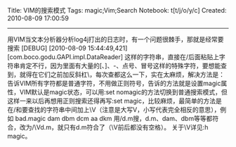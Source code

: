 Title: VIM的搜索模式
Tags: magic;Vim;Search
Notebook: t[t/j/o/y/c]
Created: 2010-08-09 17:00:59

------

用VIM当文本分析器分析log4j打出的日志时，有一个问题很棘手，那就是经常要搜索 
[DEBUG] [2010-08-09 15:44:49,421] [com.boco.godu.GAPI.impl.DataReader] 
这样的字符串，直接在/后面粘贴上字符串肯定不行，因为里面有大量的[、]、-、点号、冒号这样的特殊字符，要想能查到，就得在它们之前加反斜杠\，每次查都这么一下，实在太麻烦，解决方法是：告诉VIM所有字符都是普通字符，不用做正则符号，告诉的方法就是设置magic属性，VIM默认是magic状态，可以用:set nomagic的方法切换到普通搜索模式，但这样一来以后再想用正则搜索还得再写:set magic，比较麻烦，最简单的方法是在/和要查找的字符串中间加上\V（注意是大写V，小写代表完全相反的意思），例如 
 bad.magic dam 
dbm dcm aa dkm 
 用/d.m搜，d.m、dam、dbm等等都符合，改为/\Vd.m，就只有d.m符合了（\V前后都没有空格）。 
 关于\V详见:h magic。